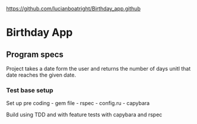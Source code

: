 https://github.com/lucianboatright/Birthday_app.github

<h1>Birthday App</h1>


<h2>Program specs</h2>
Project takes a date form the user and returns the number of days unitl that date reaches the given date.


<h3>Test base setup</h3>
Set up pre coding 
- gem file 
- rspec
- config.ru
- capybara

Build using TDD and with feature tests with capybara and rspec



